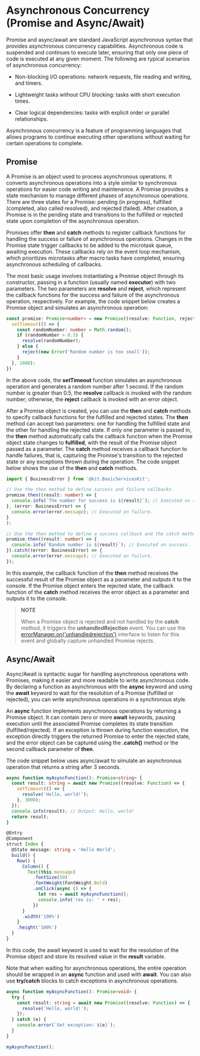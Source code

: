 # Asynchronous Concurrency (Promise and Async/Await)


Promise and async/await are standard JavaScript asynchronous syntax that provides asynchronous concurrency capabilities. Asynchronous code is suspended and continues to execute later, ensuring that only one piece of code is executed at any given moment. The following are typical scenarios of asynchronous concurrency:

- Non-blocking I/O operations: network requests, file reading and writing, and timers.

- Lightweight tasks without CPU blocking: tasks with short execution times.

- Clear logical dependencies: tasks with explicit order or parallel relationships.

Asynchronous concurrency is a feature of programming languages that allows programs to continue executing other operations without waiting for certain operations to complete.

## Promise

A Promise is an object used to process asynchronous operations. It converts asynchronous operations into a style similar to synchronous operations for easier code writing and maintenance. A Promise provides a state mechanism to manage different phases of asynchronous operations. There are three states for a Promise: pending (in progress), fulfilled (completed, also called resolved), and rejected (failed). After creation, a Promise is in the pending state and transitions to the fulfilled or rejected state upon completion of the asynchronous operation.

Promises offer **then** and **catch** methods to register callback functions for handling the success or failure of asynchronous operations. Changes in the Promise state trigger callbacks to be added to the microtask queue, awaiting execution. These callbacks rely on the event loop mechanism, which prioritizes microtasks after macro tasks have completed, ensuring asynchronous scheduling of callbacks.

The most basic usage involves instantiating a Promise object through its constructor, passing in a function (usually named **executor**) with two parameters. The two parameters are **resolve** and **reject**, which represent the callback functions for the success and failure of the asynchronous operation, respectively. For example, the code snippet below creates a Promise object and simulates an asynchronous operation:

```ts
const promise: Promise<number> = new Promise((resolve: Function, reject: Function) => {
  setTimeout(() => {
    const randomNumber: number = Math.random();
    if (randomNumber > 0.5) {
      resolve(randomNumber);
    } else {
      reject(new Error('Random number is too small'));
    }
  }, 1000);
})
```
<!-- @[promise_async_operation](https://gitee.com/openharmony/applications_app_samples/blob/master/code/DocsSample/ArkTs/ArkTsConcurrent/AsyncConcurrencyOverview/entry/src/main/ets/pages/Index.ets) -->

In the above code, the **setTimeout** function simulates an asynchronous operation and generates a random number after 1 second. If the random number is greater than 0.5, the **resolve** callback is invoked with the random number; otherwise, the **reject** callback is invoked with an error object.

After a Promise object is created, you can use the **then** and **catch** methods to specify callback functions for the fulfilled and rejected states. The **then** method can accept two parameters: one for handling the fulfilled state and the other for handling the rejected state. If only one parameter is passed in, the **then** method automatically calls the callback function when the Promise object state changes to **fulfilled**, with the result of the Promise object passed as a parameter. The **catch** method receives a callback function to handle failures, that is, capturing the Promise's transition to the rejected state or any exceptions thrown during the operation. The code snippet below shows the use of the **then** and **catch** methods.

```ts
import { BusinessError } from '@kit.BasicServicesKit';

// Use the then method to define success and failure callbacks.
promise.then((result: number) => {
  console.info(`The number for success is ${result}`); // Executed on success.
}, (error: BusinessError) => {
  console.error(error.message); // Executed on failure.
}
);

// Use the then method to define a success callback and the catch method to define a failure callback.
promise.then((result: number) => {
  console.info(`Random number is ${result}`); // Executed on success.
}).catch((error: BusinessError) => {
  console.error(error.message); // Executed on failure.
});
```
<!-- @[promise_then_catch_handling](https://gitee.com/openharmony/applications_app_samples/blob/master/code/DocsSample/ArkTs/ArkTsConcurrent/AsyncConcurrencyOverview/entry/src/main/ets/pages/Index.ets) -->

In this example, the callback function of the **then** method receives the successful result of the Promise object as a parameter and outputs it to the console. If the Promise object enters the rejected state, the callback function of the **catch** method receives the error object as a parameter and outputs it to the console.

> **NOTE**
>
> When a Promise object is rejected and not handled by the **catch** method, it triggers the **unhandledRejection** event. You can use the [errorManager.on('unhandledrejection')](../reference/apis-ability-kit/js-apis-app-ability-errorManager.md#errormanageroffunhandledrejection12) interface to listen for this event and globally capture unhandled Promise rejects.

## Async/Await

Async/Await is syntactic sugar for handling asynchronous operations with Promises, making it easier and more readable to write asynchronous code. By declaring a function as asynchronous with the **async** keyword and using the **await** keyword to wait for the resolution of a Promise (fulfilled or rejected), you can write asynchronous operations in a synchronous style.

An **async** function implements asynchronous operations by returning a Promise object. It can contain zero or more **await** keywords, pausing execution until the associated Promise completes its state transition (fulfilled/rejected). If an exception is thrown during function execution, the exception directly triggers the returned Promise to enter the rejected state, and the error object can be captured using the **.catch()** method or the second callback parameter of **then**.

The code snippet below uses async/await to simulate an asynchronous operation that returns a string after 3 seconds.

```ts
async function myAsyncFunction(): Promise<string> {
  const result: string = await new Promise((resolve: Function) => {
    setTimeout(() => {
      resolve('Hello, world!');
    }, 3000);
  });
  console.info(result); // Output: Hello, world!
  return result;
}

@Entry
@Component
struct Index {
  @State message: string = 'Hello World';
  build() {
    Row() {
      Column() {
        Text(this.message)
          .fontSize(50)
          .fontWeight(FontWeight.Bold)
          .onClick(async () => {
            let res = await myAsyncFunction();
            console.info('res is: ' + res);
          })
      }
      .width('100%')
    }
    .height('100%')
  }
}
```
<!-- @[async_await_sync_operation](https://gitee.com/openharmony/applications_app_samples/blob/master/code/DocsSample/ArkTs/ArkTsConcurrent/AsyncConcurrencyOverview/entry/src/main/ets/pages/Index.ets) -->

In this code, the await keyword is used to wait for the resolution of the Promise object and store its resolved value in the **result** variable.

Note that when waiting for asynchronous operations, the entire operation should be wrapped in an **async** function and used with **await**. You can also use **try/catch** blocks to catch exceptions in asynchronous operations.

```ts
async function myAsyncFunction(): Promise<void> {
  try {
    const result: string = await new Promise((resolve: Function) => {
      resolve('Hello, world!');
    });
  } catch (e) {
    console.error(`Get exception: ${e}`);
  }
}

myAsyncFunction();
```
<!-- @[async_operation_error_handling_with_try_catch](https://gitee.com/openharmony/applications_app_samples/blob/master/code/DocsSample/ArkTs/ArkTsConcurrent/AsyncConcurrencyOverview/entry/src/main/ets/pages/Index.ets) -->

<!--no_check-->
